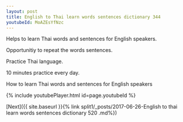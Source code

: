 ```yaml
---
layout: post
title: English to Thai learn words sentences dictionary 344 
youtubeId: MoAZEsYfNzc
---
```

 
 
Helps to learn Thai words and sentences for English speakers.

Opportunitiy to repeat the words sentences. 

Practice Thai language. 
 
10 minutes practice every day. 
 
How to learn Thai words and sentences for English speakers 
 
{% include youtubePlayer.html id=page.youtubeId %}
 
 
[Next]({{ site.baseurl }}{% link  split1/_posts/2017-06-26-English to thai learn words sentences dictionary 520 .md%})
 
